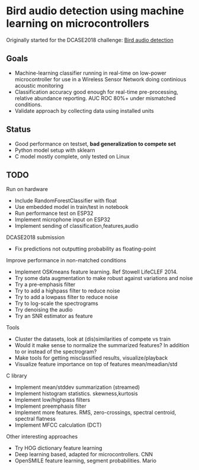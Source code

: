 # Bird audio detection using machine learning on microcontrollers

Originally started for the DCASE2018 challenge: [Bird audio detection](http://dcase.community/challenge2018/task-bird-audio-detection)

## Goals

* Machine-learning classifier running in real-time on low-power microcontroller
for use in a Wireless Sensor Network doing continious acoustic monitoring
* Classification accuracy good enough for real-time pre-processing,
relative abundance reporting. AUC ROC 80%+ under mismatched conditions.
* Validate approach by collecting data using installed units

## Status

* Good performance on testset, **bad generalization to compete set**
* Python model setup with sklearn
* C model mostly complete, only tested on Linux

## TODO

Run on hardware

* Include RandomForestClassifier with float
* Use embedded model in train/test in notebook
* Run performance test on ESP32
* Implement microphone input on ESP32
* Implement sending of classification,features,audio

DCASE2018 submission

* Fix predictions not outputting probability as floating-point

Improve performance in non-matched conditions

* Implement OSKmeans feature learning. Ref Stowell LifeCLEF 2014.
* Try some data augmentation to make robust against variations and noise
* Try a pre-emphasis filter
* Try to add a highpass filter to reduce noise
* Try to add a lowpass filter to reduce noise
* Try to log-scale the spectrograms
* Try denoising the audio
* Try an SNR estimator as feature

Tools

* Cluster the datasets, look at (dis)similarities of compete vs train
* Would it make sense to normalize the summarized features?
In addition to or instead of the spectrogram?
* Make tools for getting misclassified results, visualize/playback
* Visualize feature importance on top of features mean/meadian/std

C library

* Implement mean/stddev summarization (streamed)
* Implement histogram statistics. skewness,kurtosis
* Implement low/highpass filters
* Implement preemphasis filter
* Implement more features. RMS, zero-crossings, spectral centroid, spectral flatness
* Implement MFCC calculation (DCT)

Other interesting approaches

* Try HOG dictionary feature learning
* Deep learning based, adapted for microcontrollers. CNN
* OpenSMILE feature learning, segment probabilities. Mario



